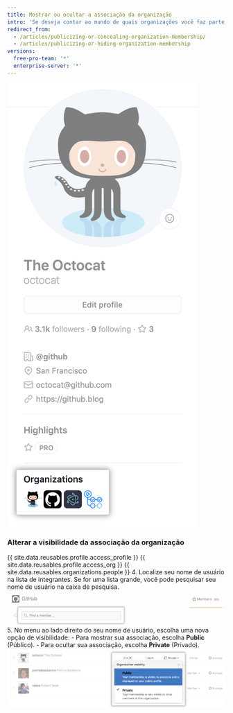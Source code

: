 ```yaml
---
title: Mostrar ou ocultar a associação da organização
intro: 'Se deseja contar ao mundo de quais organizações você faz parte, é possível exibir os avatares das organizações em seu perfil.'
redirect_from:
  - /articles/publicizing-or-concealing-organization-membership/
  - /articles/publicizing-or-hiding-organization-membership
versions:
  free-pro-team: '*'
  enterprise-server: '*'
---
```


![Caixa perfil da organização](/assets/images/help/profile/profile_orgs_box.png)

### Alterar a visibilidade da associação da organização

{{ site.data.reusables.profile.access_profile }}
{{ site.data.reusables.profile.access_org }}
{{ site.data.reusables.organizations.people }}
4. Localize seu nome de usuário na lista de integrantes. Se for uma lista grande, você pode pesquisar seu nome de usuário na caixa de pesquisa. ![Caixa de pesquisa organization member (integrante da organização)](/assets/images/help/organizations/member-search-box.png)
5. No menu ao lado direito do seu nome de usuário, escolha uma nova opção de visibilidade:
    - Para mostrar sua associação, escolha **Public** (Público).
    - Para ocultar sua associação, escolha **Private** (Privado). ![Link visibilidade de integrante da organização](/assets/images/help/organizations/member-visibility-link.png)
